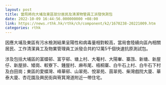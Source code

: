 ```yaml
---
layout: post
title: 當局將向大埔及東區部分居民及清潔物管員工派發快測包
date: 2022-10-09 16:44:56.000000000 +08:00
link: https://news.rthk.hk/rthk/ch/component/k2/1670238-20221009.htm
categories: rthk
---
```


因應大埔及東區有污水檢測結果呈陽性和病毒量相對較高，當局會陸續向區內相關居民、工作清潔員工及物業管理員工派發合共約12萬5千個快速抗原測試包。

涉及包括大埔區的富蝶邨、富亨邨、塘上村、大菴村、大陽輋、寨乪、新塘、新屋仔、新屋排、矮崗、較寮下、鍾屋村、麻布尾、梧桐寨、白牛石上村、白牛石下村及白田崗；東區的愛蝶灣、峰華邨、山翠苑、悅翠苑、茵翠苑、柴灣戲院大廈、華泰大廈、杏花園及興民街與筲箕灣道附近一帶住宅。

